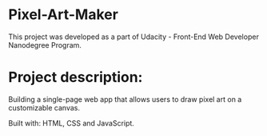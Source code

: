 # Pixel-Art-Maker
This project was developed as a part of Udacity - Front-End Web Developer Nanodegree Program.

# Project description:
Building a single-page web app that allows users to draw pixel art on a customizable canvas.

Built with: HTML, CSS and JavaScript.
